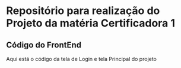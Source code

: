 # Repositório para realização do Projeto da matéria Certificadora 1
## Código do FrontEnd
Aqui está o código da tela de Login e tela Principal do projeto
